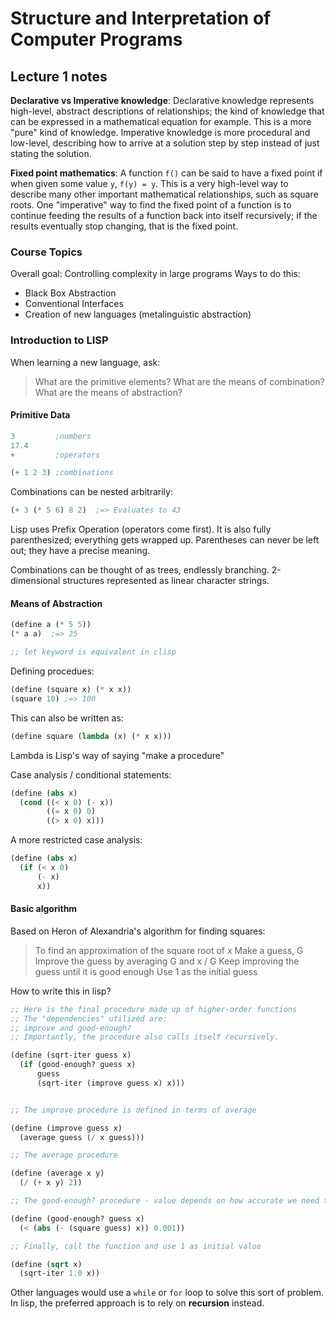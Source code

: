 # Structure and Interpretation of Computer Programs

## Lecture 1 notes

**Declarative vs Imperative knowledge**: Declarative knowledge represents
high-level, abstract descriptions of relationships; the kind of knowledge that
can be expressed in a mathematical equation for example. This is a more "pure"
kind of knowledge. Imperative knowledge is more procedural and low-level,
describing how to arrive at a solution step by step instead of just stating the
solution.

**Fixed point mathematics**: A function `f()` can be said to have a fixed point
if when given some value `y`, `f(y) = y`. This is a very high-level way to
describe many other important mathematical relationships, such as square roots.
One "imperative" way to find the fixed point of a function is to continue
feeding the results of a function back into itself recursively; if the results
eventually stop changing, that is the fixed point.

### Course Topics

Overall goal: Controlling complexity in large programs
Ways to do this:

- Black Box Abstraction
- Conventional Interfaces
- Creation of new languages (metalinguistic abstraction)

### Introduction to LISP

When learning a new language, ask:

> What are the primitive elements?
> What are the means of combination?
> What are the means of abstraction?

#### Primitive Data

```lisp
3         ;numbers
17.4
+         ;operators

(+ 1 2 3) ;combinations
```

Combinations can be nested arbitrarily:

```lisp
(+ 3 (* 5 6) 8 2)  ;=> Evaluates to 43
```

Lisp uses Prefix Operation (operators come first). It is also fully
parenthesized; everything gets wrapped up. Parentheses can never be left out;
they have a precise meaning.

Combinations can be thought of as trees, endlessly branching. 2-dimensional
structures represented as linear character strings.

#### Means of Abstraction

```lisp
(define a (* 5 5))
(* a a)  ;=> 25

;; let keyword is equivalent in clisp
```

Defining procedues:

```lisp
(define (square x) (* x x))
(square 10) ;=> 100
```

This can also be written as:

```lisp
(define square (lambda (x) (* x x)))
```

Lambda is Lisp's way of saying "make a procedure"

Case analysis / conditional statements:

```lisp
(define (abs x)
  (cond ((< x 0) (- x))
        ((= x 0) 0)
        ((> x 0) x)))
```

A more restricted case analysis: 

```lisp
(define (abs x)
  (if (< x 0)
      (- x)
      x))
```

#### Basic algorithm

Based on Heron of Alexandria's algorithm for finding squares:

> To find an approximation of the square root of x
> Make a guess, G
> Improve the guess by averaging G and x / G
> Keep improving the guess until it is good enough
> Use 1 as the initial guess

How to write this in lisp?

```lisp
;; Here is the final procedure made up of higher-order functions
;; The "dependencies" utilized are:
;; improve and good-enough?
;; Importantly, the procedure also calls itself recursively.

(define (sqrt-iter guess x)
  (if (good-enough? guess x)
      guess
      (sqrt-iter (improve guess x) x)))


;; The improve procedure is defined in terms of average

(define (improve guess x)
  (average guess (/ x guess)))

;; The average procedure

(define (average x y) 
  (/ (+ x y) 2))

;; The good-enough? procedure - value depends on how accurate we need to be

(define (good-enough? guess x)
  (< (abs (- (square guess) x)) 0.001))

;; Finally, call the function and use 1 as initial value

(define (sqrt x)
  (sqrt-iter 1.0 x))

```

Other languages would use a `while` or `for` loop to solve this sort of problem.
In lisp, the preferred approach is to rely on **recursion** instead.
